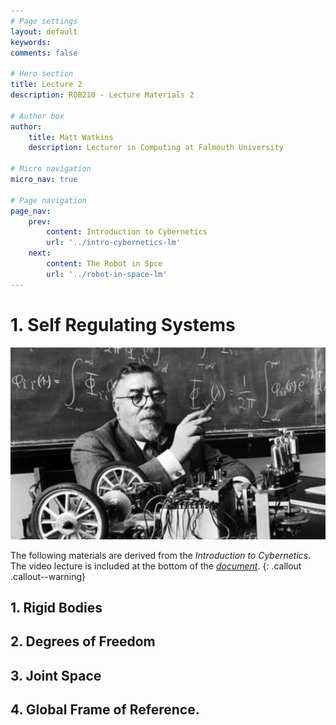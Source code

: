 ```yaml
---
# Page settings
layout: default
keywords:
comments: false

# Hero section
title: Lecture 2
description: ROB210 - Lecture Materials 2

# Author box
author:
    title: Matt Watkins
    description: Lecturer in Computing at Falmouth University

# Micro navigation
micro_nav: true

# Page navigation
page_nav:
    prev:
        content: Introduction to Cybernetics
        url: '../intro-cybernetics-lm'
    next:
        content: The Robot in Spce
        url: '../robot-in-space-lm'
---
```


# 1. Self Regulating Systems	
![Hero Banner Image](images/norbert-weiner.jpg)

The following materials are derived from the *Introduction to Cybernetics*. The video lecture is included at the bottom of the [*document*](#video-lecture).
{: .callout .callout--warning}

## 1. Rigid Bodies
## 2. Degrees of Freedom
## 3. Joint Space
## 4. Global Frame of Reference.

<!--stackedit_data:
eyJoaXN0b3J5IjpbLTE2MzM3OTE2NTYsNDY5MTU3Mzc5LC0yMT
A2MTg2NjcwXX0=
-->